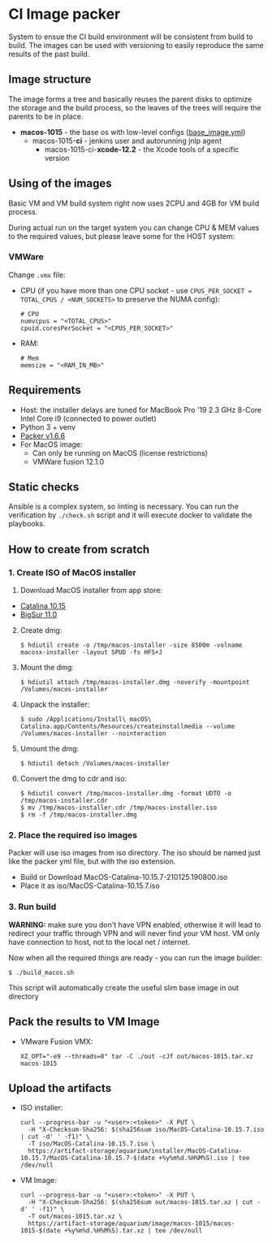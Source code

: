 # CI Image packer

System to ensue the CI build environment will be consistent from build to build. The images can be
used with versioning to easily reproduce the same results of the past build.

## Image structure

The image forms a tree and basically reuses the parent disks to optimize the storage and the build
process, so the leaves of the trees will require the parents to be in place.

* **macos-1015** - the base os with low-level configs ([base_image.yml](playbooks/base_image.yml))
   * macos-1015-**ci** - jenkins user and autorunning jnlp agent
      * macos-1015-ci-**xcode-12.2** - the Xcode tools of a specific version

## Using of the images

Basic VM and VM build system right now uses 2CPU and 4GB for VM build process.

During actual run on the target system you can change CPU & MEM values to the required values, but
please leave some for the HOST system:

### VMWare

Change `.vmx` file:

* CPU (if you have more than one CPU socket - use `CPUS_PER_SOCKET = TOTAL_CPUS / <NUM_SOCKETS>`
  to preserve the NUMA config):
   ```
   # CPU
   numvcpus = "<TOTAL_CPUS>"
   cpuid.coresPerSocket = "<CPUS_PER_SOCKET>"
   ```
* RAM:
   ```
   # Mem
   memsize = "<RAM_IN_MB>"
   ```

## Requirements

* Host: the installer delays are tuned for MacBook Pro '19 2.3 GHz 8-Core Intel Core i9 (connected
  to power outlet)
* Python 3 + venv
* [Packer v1.6.6](https://www.packer.io/downloads)
* For MacOS image:
  * Can only be running on MacOS (license restrictions)
  * VMWare fusion 12.1.0

## Static checks

Ansible is a complex system, so linting is necessary. You can run the verification by `./check.sh`
script and it will execute docker to validate the playbooks.

## How to create from scratch

### 1. Create ISO of MacOS installer

1. Download MacOS installer from app store:
  * [Catalina 10.15](https://itunes.apple.com/us/app/macos-catalina/id1466841314?ls=1&mt=12)
  * [BigSur 11.0](https://itunes.apple.com/us/app/macos-big-sur/id1526878132?ls=1&mt=12)
2. Create dmg:
   ```
   $ hdiutil create -o /tmp/macos-installer -size 8500m -volname macosx-installer -layout SPUD -fs HFS+J
   ```
3. Mount the dmg:
   ```
   $ hdiutil attach /tmp/macos-installer.dmg -noverify -mountpoint /Volumes/macos-installer
   ```
4. Unpack the installer:
   ```
   $ sudo /Applications/Install\ macOS\ Catalina.app/Contents/Resources/createinstallmedia --volume /Volumes/macos-installer --nointeraction
   ```
5. Umount the dmg:
   ```
   $ hdiutil detach /Volumes/macos-installer
   ```
6. Convert the dmg to cdr and iso:
   ```
   $ hdiutil convert /tmp/macos-installer.dmg -format UDTO -o /tmp/macos-installer.cdr
   $ mv /tmp/macos-installer.cdr /tmp/macos-installer.iso
   $ rm -f /tmp/macos-installer.dmg
   ```

### 2. Place the required iso images

Packer will use iso images from iso directory. The iso should be named just like the packer yml file,
but with the iso extension.

* Build or Download MacOS-Catalina-10.15.7-210125.190800.iso
* Place it as iso/MacOS-Catalina-10.15.7.iso

### 3. Run build

**WARNING:** make sure you don't have VPN enabled, otherwise it will lead to redirect your traffic through
VPN and will never find your VM host. VM only have connection to host, not to the local net / internet.

Now when all the required things are ready - you can run the image builder:
```
$ ./build_macos.sh
```

This script will automatically create the useful slim base image in out directory

## Pack the results to VM Image

* VMware Fusion VMX:
   ```
   XZ_OPT="-e9 --threads=8" tar -C ./out -cJf out/macos-1015.tar.xz macos-1015
   ```

## Upload the artifacts

* ISO installer:
   ```
   curl --progress-bar -u "<user>:<token>" -X PUT \
     -H "X-Checksum-Sha256: $(sha256sum iso/MacOS-Catalina-10.15.7.iso | cut -d' ' -f1)" \
     -T iso/MacOS-Catalina-10.15.7.iso \
     https://artifact-storage/aquarium/installer/MacOS-Catalina-10.15.7/MacOS-Catalina-10.15.7-$(date +%y%m%d.%H%M%S).iso | tee /dev/null
   ```

* VM Image:
   ```
   curl --progress-bar -u "<user>:<token>" -X PUT \
     -H "X-Checksum-Sha256: $(sha256sum out/macos-1015.tar.xz | cut -d' ' -f1)" \
     -T out/macos-1015.tar.xz \
     https://artifact-storage/aquarium/image/macos-1015/macos-1015-$(date +%y%m%d.%H%M%S).tar.xz | tee /dev/null
   ```
